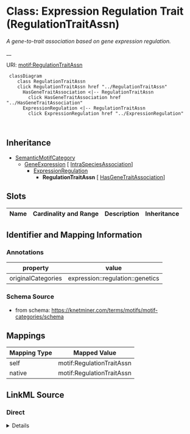 

# Class: Expression Regulation Trait (RegulationTraitAssn) 


_A gene-to-trait association based on gene expression regulation._

__





URI: [motif:RegulationTraitAssn](https://knetminer.com/terms/motifs/motif-categories/RegulationTraitAssn)






```mermaid
 classDiagram
    class RegulationTraitAssn
    click RegulationTraitAssn href "../RegulationTraitAssn"
      HasGeneTraitAssociation <|-- RegulationTraitAssn
        click HasGeneTraitAssociation href "../HasGeneTraitAssociation"
      ExpressionRegulation <|-- RegulationTraitAssn
        click ExpressionRegulation href "../ExpressionRegulation"
      
      
```





## Inheritance
* [SemanticMotifCategory](SemanticMotifCategory.md)
    * [GeneExpression](GeneExpression.md) [ [IntraSpeciesAssociation](IntraSpeciesAssociation.md)]
        * [ExpressionRegulation](ExpressionRegulation.md)
            * **RegulationTraitAssn** [ [HasGeneTraitAssociation](HasGeneTraitAssociation.md)]



## Slots

| Name | Cardinality and Range | Description | Inheritance |
| ---  | --- | --- | --- |









## Identifier and Mapping Information





### Annotations

| property | value |
| --- | --- |
| originalCategories | expression::regulation::genetics |




### Schema Source


* from schema: https://knetminer.com/terms/motifs/motif-categories/schema




## Mappings

| Mapping Type | Mapped Value |
| ---  | ---  |
| self | motif:RegulationTraitAssn |
| native | motif:RegulationTraitAssn |







## LinkML Source

<!-- TODO: investigate https://stackoverflow.com/questions/37606292/how-to-create-tabbed-code-blocks-in-mkdocs-or-sphinx -->

### Direct

<details>
```yaml
name: RegulationTraitAssn
annotations:
  originalCategories:
    tag: originalCategories
    value: expression::regulation::genetics
description: 'A gene-to-trait association based on gene expression regulation.

  '
title: Expression Regulation Trait
notes:
- 'original category no: 2.4'
from_schema: https://knetminer.com/terms/motifs/motif-categories/schema
is_a: ExpressionRegulation
mixins:
- HasGeneTraitAssociation

```
</details>

### Induced

<details>
```yaml
name: RegulationTraitAssn
annotations:
  originalCategories:
    tag: originalCategories
    value: expression::regulation::genetics
description: 'A gene-to-trait association based on gene expression regulation.

  '
title: Expression Regulation Trait
notes:
- 'original category no: 2.4'
from_schema: https://knetminer.com/terms/motifs/motif-categories/schema
is_a: ExpressionRegulation
mixins:
- HasGeneTraitAssociation

```
</details>